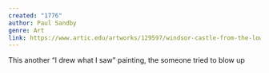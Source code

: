 ```yaml
---
created: "1776"
author: Paul Sandby
genre: Art
link: https://www.artic.edu/artworks/129597/windsor-castle-from-the-lower-court-on-the-fifth-of-november-fireworks
---
```


This another “I drew what I saw” painting, the someone tried to blow up 